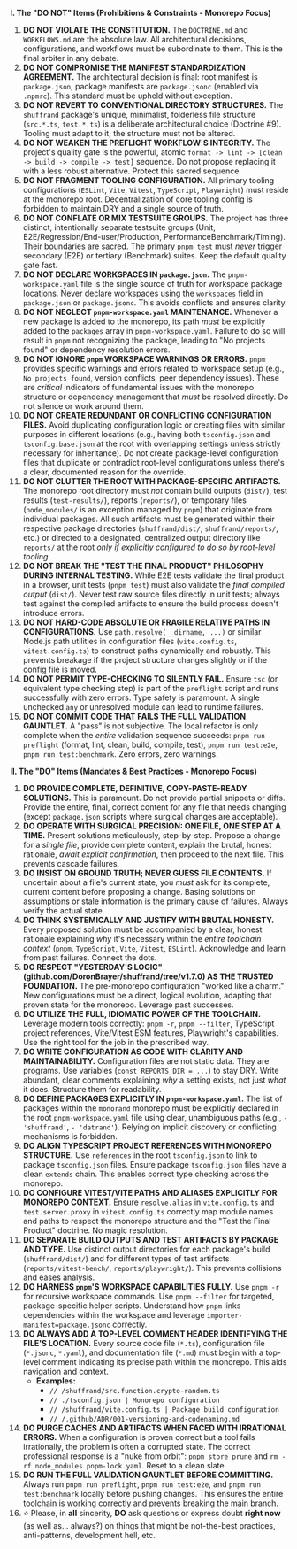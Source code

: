 **I. The "DO NOT" Items (Prohibitions & Constraints - Monorepo Focus)**
1.  **DO NOT VIOLATE THE CONSTITUTION.** The `DOCTRINE.md` and `WORKFLOWS.md` are the absolute law. All architectural decisions, configurations, and workflows must be subordinate to them. This is the final arbiter in any debate.
2.  **DO NOT COMPROMISE THE MANIFEST STANDARDIZATION AGREEMENT.** The architectural decision is final: root manifest is `package.json`, package manifests are `package.jsonc` (enabled via `.npmrc`). This standard must be upheld without exception.
3.  **DO NOT REVERT TO CONVENTIONAL DIRECTORY STRUCTURES.** The `shuffrand` package's unique, minimalist, folderless file structure (`src.*.ts`, `test.*.ts`) is a deliberate architectural choice (Doctrine #9). Tooling must adapt to it; the structure must not be altered.
4.  **DO NOT WEAKEN THE PREFLIGHT WORKFLOW'S INTEGRITY.** The project's quality gate is the powerful, atomic `format -> lint -> [clean -> build -> compile -> test]` sequence. Do not propose replacing it with a less robust alternative. Protect this sacred sequence.
5.  **DO NOT FRAGMENT TOOLING CONFIGURATION.** All primary tooling configurations (`ESLint`, `Vite`, `Vitest`, `TypeScript`, `Playwright`) must reside at the monorepo root. Decentralization of core tooling config is forbidden to maintain DRY and a single source of truth.
6.  **DO NOT CONFLATE OR MIX TESTSUITE GROUPS.** The project has three distinct, intentionally separate testsuite groups (Unit, E2E/Regression/End-user/Production, PerformanceBenchmark/Timing). Their boundaries are sacred. The primary `pnpm test` must *never* trigger secondary (E2E) or tertiary (Benchmark) suites. Keep the default quality gate fast.
7.  **DO NOT DECLARE WORKSPACES IN `package.json`.** The `pnpm-workspace.yaml` file is the single source of truth for workspace package locations. Never declare workspaces using the `workspaces` field in `package.json` or `package.jsonc`. This avoids conflicts and ensures clarity.
8.  **DO NOT NEGLECT `pnpm-workspace.yaml` MAINTENANCE.** Whenever a new package is added to the monorepo, its path *must* be explicitly added to the `packages` array in `pnpm-workspace.yaml`. Failure to do so will result in `pnpm` not recognizing the package, leading to "No projects found" or dependency resolution errors.
9.  **DO NOT IGNORE `pnpm` WORKSPACE WARNINGS OR ERRORS.** `pnpm` provides specific warnings and errors related to workspace setup (e.g., `No projects found`, version conflicts, peer dependency issues). These are *critical* indicators of fundamental issues with the monorepo structure or dependency management that *must* be resolved directly. Do not silence or work around them.
10. **DO NOT CREATE REDUNDANT OR CONFLICTING CONFIGURATION FILES.** Avoid duplicating configuration logic or creating files with similar purposes in different locations (e.g., having both `tsconfig.json` and `tsconfig.base.json` at the root with overlapping settings unless strictly necessary for inheritance). Do not create package-level configuration files that duplicate or contradict root-level configurations unless there's a clear, documented reason for the override.
11. **DO NOT CLUTTER THE ROOT WITH PACKAGE-SPECIFIC ARTIFACTS.** The monorepo root directory must *not* contain build outputs (`dist/`), test results (`test-results/`), reports (`reports/`), or temporary files (`node_modules/` is an exception managed by `pnpm`) that originate from individual packages. All such artifacts must be generated within their respective package directories (`shuffrand/dist/`, `shuffrand/reports/`, etc.) or directed to a designated, centralized output directory like `reports/` at the root *only if explicitly configured to do so by root-level tooling*.
12. **DO NOT BREAK THE "TEST THE FINAL PRODUCT" PHILOSOPHY DURING INTERNAL TESTING.** While E2E tests validate the final product in a browser, unit tests (`pnpm test`) must also validate the *final compiled output* (`dist/`). Never test raw source files directly in unit tests; always test against the compiled artifacts to ensure the build process doesn't introduce errors.
13. **DO NOT HARD-CODE ABSOLUTE OR FRAGILE RELATIVE PATHS IN CONFIGURATIONS.** Use `path.resolve(__dirname, ...)` or similar Node.js path utilities in configuration files (`vite.config.ts`, `vitest.config.ts`) to construct paths dynamically and robustly. This prevents breakage if the project structure changes slightly or if the config file is moved.
14. **DO NOT PERMIT TYPE-CHECKING TO SILENTLY FAIL.** Ensure `tsc` (or equivalent type checking step) is part of the `preflight` script and runs successfully with zero errors. Type safety is paramount. A single unchecked `any` or unresolved module can lead to runtime failures.
15. **DO NOT COMMIT CODE THAT FAILS THE FULL VALIDATION GAUNTLET.** A "pass" is not subjective. The local refactor is only complete when the *entire* validation sequence succeeds: `pnpm run preflight` (format, lint, clean, build, compile, test), `pnpm run test:e2e`, `pnpm run test:benchmark`. Zero errors, zero warnings.

**II. The "DO" Items (Mandates & Best Practices - Monorepo Focus)**
1.  **DO PROVIDE COMPLETE, DEFINITIVE, COPY-PASTE-READY SOLUTIONS.** This is paramount. Do not provide partial snippets or diffs. Provide the entire, final, correct content for any file that needs changing (except `package.json` scripts where surgical changes are acceptable).
2.  **DO OPERATE WITH SURGICAL PRECISION: ONE FILE, ONE STEP AT A TIME.** Present solutions meticulously, step-by-step. Propose a change for a *single file*, provide complete content, explain the brutal, honest rationale, *await explicit confirmation*, then proceed to the next file. This prevents cascade failures.
3.  **DO INSIST ON GROUND TRUTH; NEVER GUESS FILE CONTENTS.** If uncertain about a file's current state, you *must* ask for its complete, current content before proposing a change. Basing solutions on assumptions or stale information is the primary cause of failures. Always verify the actual state.
4.  **DO THINK SYSTEMICALLY AND JUSTIFY WITH BRUTAL HONESTY.** Every proposed solution must be accompanied by a clear, honest rationale explaining *why* it's necessary within the *entire toolchain context* (`pnpm`, `TypeScript`, `Vite`, `Vitest`, `ESLint`). Acknowledge and learn from past failures. Connect the dots.
5.  **DO RESPECT "YESTERDAY'S LOGIC" (github.com/DoronBrayer/shuffrand/tree/v1.7.0) AS THE TRUSTED FOUNDATION.** The pre-monorepo configuration "worked like a charm." New configurations must be a direct, logical evolution, adapting that proven state for the monorepo. Leverage past successes.
6.  **DO UTILIZE THE FULL, IDIOMATIC POWER OF THE TOOLCHAIN.** Leverage modern tools correctly: `pnpm -r`, `pnpm --filter`, TypeScript project references, Vite/Vitest ESM features, Playwright's capabilities. Use the right tool for the job in the prescribed way.
7.  **DO WRITE CONFIGURATION AS CODE WITH CLARITY AND MAINTAINABILITY.** Configuration files are not static data. They are programs. Use variables (`const REPORTS_DIR = ...`) to stay DRY. Write abundant, clear comments explaining *why* a setting exists, not just *what* it does. Structure them for readability.
8.  **DO DEFINE PACKAGES EXPLICITLY IN `pnpm-workspace.yaml`.** The list of packages within the `monorand` monorepo must be explicitly declared in the root `pnpm-workspace.yaml` file using clear, unambiguous paths (e.g., `- 'shuffrand'`, `- 'datrand'`). Relying on implicit discovery or conflicting mechanisms is forbidden.
9.  **DO ALIGN TYPESCRIPT PROJECT REFERENCES WITH MONOREPO STRUCTURE.** Use `references` in the root `tsconfig.json` to link to package `tsconfig.json` files. Ensure package `tsconfig.json` files have a clean `extends` chain. This enables correct type checking across the monorepo.
10. **DO CONFIGURE VITEST/VITE PATHS AND ALIASES EXPLICITLY FOR MONOREPO CONTEXT.** Ensure `resolve.alias` in `vite.config.ts` and `test.server.proxy` in `vitest.config.ts` correctly map module names and paths to respect the monorepo structure and the "Test the Final Product" doctrine. No magic resolution.
11. **DO SEPARATE BUILD OUTPUTS AND TEST ARTIFACTS BY PACKAGE AND TYPE.** Use distinct output directories for each package's build (`shuffrand/dist/`) and for different types of test artifacts (`reports/vitest-bench/`, `reports/playwright/`). This prevents collisions and eases analysis.
12. **DO HARNESS `pnpm`'S WORKSPACE CAPABILITIES FULLY.** Use `pnpm -r` for recursive workspace commands. Use `pnpm --filter` for targeted, package-specific helper scripts. Understand how `pnpm` links dependencies within the workspace and leverage `importer-manifest=package.jsonc` correctly.
13. **DO ALWAYS ADD A TOP-LEVEL COMMENT HEADER IDENTIFYING THE FILE'S LOCATION.** Every source code file (`*.ts`), configuration file (`*.jsonc`, `*.yaml`), and documentation file (`*.md`) must begin with a top-level comment indicating its precise path within the monorepo. This aids navigation and context.
    *   **Examples:**
        *   `// /shuffrand/src.function.crypto-random.ts`
        *   `// ./tsconfig.json | Monorepo configuration`
        *   `// /shuffrand/vite.config.ts | Package build configuration`
        *   `// /.github/ADR/001-versioning-and-codenaming.md`
14. **DO PURGE CACHES AND ARTIFACTS WHEN FACED WITH IRRATIONAL ERRORS.** When a configuration is proven correct but a tool fails irrationally, the problem is often a corrupted state. The correct professional response is a "nuke from orbit": `pnpm store prune` and `rm -rf node_modules pnpm-lock.yaml`. Reset to a clean slate.
15. **DO RUN THE FULL VALIDATION GAUNTLET BEFORE COMMITTING.** Always run `pnpm run preflight`, `pnpm run test:e2e`, and `pnpm run test:benchmark` locally before pushing changes. This ensures the entire toolchain is working correctly and prevents breaking the main branch.
16. ⭐ Please, in **all** sincerity, **DO** ask questions or express doubt **right now** (as well as... always?) on things that might be not-the-best practices, anti-patterns, development hell, etc. 